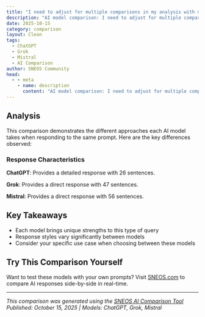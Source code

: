```yaml
---
title: "I need to adjust for multiple comparisons in my analysis with many tests. Guide me: 1) Understand when adjustment is needed (family-wise error rate)"
description: "AI model comparison: I need to adjust for multiple comparisons in my analysis with many tests. Guide me: 1) Understand wh..."
date: 2025-10-15
category: comparison
layout: Clean
tags:
  - ChatGPT
  - Grok
  - Mistral
  - AI Comparison
author: SNEOS Community
head:
  - - meta
    - name: description
      content: "AI model comparison: I need to adjust for multiple comparisons in my analysis with many tests. Guide me: 1) Understand when adjustment is nee..."
---
```


<ChatComparison
  title="I need to adjust for multiple comparisons in my analysis with many tests. Guide me: 1) Understand when adjustment is needed (family-wise error rate)"
  prompt="I need to adjust for multiple comparisons in my analysis with many tests. Guide me: 1) Understand when adjustment is needed (family-wise error rate)"
  :responses='{"ChatGPT": "Adjusting for multiple comparisons is crucial in statistical analyses when you are performing multiple hypothesis tests simultaneously. This adjustment is necessary to maintain the overall integrity of your findings and to control for the risk of Type I errors (false positives).\n\n### 1) Understanding When Adjustment is Needed\n\n**Multiple Comparisons Problem:**\nWhen you conduct multiple hypothesis tests, each test has a designated significance level (commonly alpha = 0.05). If you perform numerous tests, the probability of observing at least one statistically significant result due to chance increases. This phenomenon is often referred to as the \u0022multiple comparisons problem.\u0022\n\n**Family-Wise Error Rate (FWER):**\nThe family-wise error rate is the probability of making one or more Type I errors (false positives) in a set (or family) of hypotheses tests. Using an alpha level of 0.05 for each individual test means that even if there\u0027s no true effect, there\u0027s a 5% chance of incorrectly rejecting the null hypothesis for each test. Thus, with multiple tests, the overall chance of at least one false positive increases.\n\n**Example of FWER Calculation:**\n- If you conduct 20 independent tests each at a 5% significance level:\n  - The probability of not making a Type I error in a single test is \\(1 - 0.05 = 0.95\\).\n  - The probability of not making a Type I error in all tests is \\(0.95^{20}\\).\n  - Therefore, the family-wise error rate can be calculated as:\n  \n  \\[\n  FWER = 1 - (0.95^{20}) \\approx 0.64\n  \\]\n\nThis means there is about a 64% chance of making at least one Type I error across the 20 tests if no true effects exist.\n\n### When to Adjust:\n\nYou should consider adjusting for multiple comparisons when:\n\n- **You are performing multiple hypothesis tests on the same dataset:** Each test carries a risk of a false positive.\n- **Your goals involve testing several hypotheses simultaneously,** such as comparing different groups or conditions.\n- **The tests are correlated** or inherently linked in some way, which can increase the likelihood of false positives.\n- **You want to control the error rate** in a rigorous manner based on research standards or scientific guidelines.\n\n### Common Adjustments:\n\nWhen adjustment is necessary, you may consider methods such as:\n\n- **Bonferroni correction:** A conservative method where you divide your desired alpha level by the number of tests.\n- **Holm-Bonferroni method:** A stepwise approach that is less conservative than Bonferroni and controls the FWER.\n- **False Discovery Rate (FDR) methods:** Such as the Benjamini-Hochberg procedure, which is less conservative and focuses on controlling the proportion of false discoveries among the rejected hypotheses.\n\nUnderstanding the need for adjustment and the implications of multiple comparisons is vital for robust statistical analysis.", "Grok": "### Understanding When Adjustment for Multiple Comparisons is Needed (Family-Wise Error Rate)\n\nIn statistical analysis, when you perform multiple hypothesis tests on the same dataset (e.g., comparing a control group to several treatment groups or testing multiple endpoints), the chance of falsely rejecting a true null hypothesis (Type I error) increases. This is known as the **multiple comparisons problem** or **inflation of the family-wise error rate (FWER)**.\n\n#### Key Concepts\n- **Type I Error (\u03B1)**: The probability of incorrectly rejecting a true null hypothesis in a single test. Typically set at 0.05 (5% chance).\n- **Family-Wise Error Rate (FWER)**: The probability of making *at least one* Type I error across an entire \u0022family\u0022 of tests (i.e., all the related tests you\u0027re conducting). Without adjustment, if you run *m* independent tests each at \u03B1 = 0.05, the FWER can approach 1 - (1 - 0.05)^m, which gets close to 1 (certainty of at least one false positive) as *m* grows. For example:\n  - With 5 tests: FWER \u2248 0.23 (23% chance of at least one false positive).\n  - With 20 tests: FWER \u2248 0.64 (64% chance).\n\n#### When Adjustment is Needed\n- **High number of tests**: If you\u0027re running *m* \u003E 1 tests that are logically related (e.g., all testing the same overall hypothesis like \u0022drug X affects various outcomes\u0022), adjust to control FWER and maintain the experiment-wide error rate at a desired level (usually 0.05).\n- **Interdependent tests**: Even if tests aren\u0027t fully independent (e.g., correlated outcomes like blood pressure and heart rate), inflation still occurs, though the exact FWER is harder to calculate.\n- **Exploratory vs. confirmatory analysis**: \n  - In **confirmatory** (hypothesis-driven) research, adjustment is essential to avoid \u0022fishing for significance\u0022 and ensure reproducible results.\n  - In **exploratory** (data-driven) analysis, you might skip strict FWER control but still report adjustments or use alternatives like false discovery rate (FDR) to highlight promising leads.\n- **Not always needed**: For a single test or unrelated tests (separate studies), no adjustment required. Also, if your field accepts higher FWER (e.g., some genomics work uses FDR over FWER), weigh the trade-offs\u2014controlling FWER reduces power (ability to detect true effects).\n\n#### Why Control FWER?\nIt protects against false positives that could lead to misguided conclusions, wasted resources, or invalid claims (e.g., declaring a drug effective based on one spurious result among many). Common methods to adjust include:\n- **Bonferroni correction**: Conservative; divide \u03B1 by *m* (new threshold = 0.05/*m*). Simple but reduces power.\n- **Holm-Bonferroni**: Step-down version, less conservative.\n- **Tukey\u0027s HSD**: For pairwise comparisons after ANOVA.\n- For more power with many tests, consider FDR methods like Benjamini-Hochberg, which control the expected proportion of false positives rather than FWER strictly.\n\nIf this is for a specific tool (e.g., R, Python, SPSS) or type of tests (e.g., t-tests, ANOVA), provide more details for tailored guidance. Next steps in your query?", "Mistral": "Certainly! Adjusting for multiple comparisons is a crucial step in statistical analysis when you are conducting many tests simultaneously. This adjustment helps control the risk of false positives, which can inflate the Type I error rate (the probability of rejecting a true null hypothesis). Here\u2019s a step-by-step guide to understanding when and how to adjust for multiple comparisons:\n\n### 1. Understanding When Adjustment is Needed\n\n#### Family-Wise Error Rate (FWER)\nThe family-wise error rate (FWER) is the probability of making one or more false discoveries (Type I errors) among all the hypotheses tested. When you conduct multiple tests, the probability of making at least one Type I error increases. For example, if you conduct 20 independent tests at a significance level of 0.05, the probability of making at least one Type I error is much higher than 0.05.\n\n#### When to Adjust\n- **Multiple Hypotheses**: If you are testing multiple hypotheses simultaneously.\n- **Correlated Tests**: Even if the tests are not independent, adjustment is often necessary.\n- **Exploratory Analysis**: In exploratory studies where you are looking for any significant results.\n- **High-Dimensional Data**: In fields like genomics, neuroimaging, or any area dealing with high-dimensional data.\n\n### 2. Common Methods for Adjustment\n\n#### Bonferroni Correction\nThe Bonferroni correction is one of the simplest and most conservative methods. It adjusts the significance level by dividing the desired overall significance level (\u03B1) by the number of tests (m).\n\n\\[ \\alpha_{\\text{adjusted}} = \\frac{\\alpha}{m} \\]\n\nFor example, if you are conducting 20 tests and want an overall significance level of 0.05:\n\n\\[ \\alpha_{\\text{adjusted}} = \\frac{0.05}{20} = 0.0025 \\]\n\n#### Holm-Bonferroni Method\nThe Holm-Bonferroni method is a step-down procedure that is less conservative than the Bonferroni correction. It involves:\n1. Ranking the p-values from smallest to largest.\n2. Comparing each p-value to \\(\\frac{\\alpha}{m-i\u002B1}\\), where \\(i\\) is the rank of the p-value.\n\n#### Benjamini-Hochberg Procedure\nThe Benjamini-Hochberg procedure controls the false discovery rate (FDR), which is the expected proportion of false positives among the rejected hypotheses. It is less conservative than controlling the FWER.\n\n1. Rank the p-values from smallest to largest.\n2. Compare each p-value to \\(\\frac{i}{m} \\times \\alpha\\), where \\(i\\) is the rank of the p-value.\n\n#### False Discovery Rate (FDR)\nThe FDR is the expected proportion of false positives among the rejected hypotheses. It is particularly useful in exploratory studies where you expect a large number of tests to be significant.\n\n### 3. Implementing Adjustments\n\n#### In R\n\u0060\u0060\u0060R\n# Example using the Bonferroni correction\np_values \u003C- c(0.01, 0.03, 0.04, 0.05, 0.06)\nadjusted_p_values \u003C- p.adjust(p_values, method = \u0022bonferroni\u0022)\n\n# Example using the Benjamini-Hochberg procedure\nadjusted_p_values_bh \u003C- p.adjust(p_values, method = \u0022BH\u0022)\n\u0060\u0060\u0060\n\n#### In Python\n\u0060\u0060\u0060python\nfrom statsmodels.stats.multitest import multipletests\n\n# Example using the Bonferroni correction\np_values = [0.01, 0.03, 0.04, 0.05, 0.06]\nreject, pvals_corrected, _, _ = multipletests(p_values, alpha=0.05, method=\u0027bonferroni\u0027)\n\n# Example using the Benjamini-Hochberg procedure\nreject_bh, pvals_corrected_bh, _, _ = multipletests(p_values, alpha=0.05, method=\u0027fdr_bh\u0027)\n\u0060\u0060\u0060\n\n### 4. Interpreting Results\n\n- **Bonferroni Correction**: Very conservative, reduces the risk of Type I errors but increases the risk of Type II errors (failing to reject a false null hypothesis).\n- **Holm-Bonferroni Method**: Less conservative than Bonferroni, still controls FWER.\n- **Benjamini-Hochberg Procedure**: Less conservative, controls FDR, useful for exploratory studies.\n\n### Conclusion\n\nAdjusting for multiple comparisons is essential to maintain the integrity of your statistical analysis. Choose the method that best fits your study design and the nature of your hypotheses. Always consider the trade-off between controlling Type I errors and the risk of increasing Type II errors."}' published-date="{DateTime.UtcNow:HH:mm}"
/>

## Analysis

This comparison demonstrates the different approaches each AI model takes when responding to the same prompt. Here are the key differences observed:

### Response Characteristics

**ChatGPT**: Provides a detailed response with 26 sentences. 

**Grok**: Provides a direct response with 47 sentences. 

**Mistral**: Provides a direct response with 56 sentences. 

## Key Takeaways

- Each model brings unique strengths to this type of query
- Response styles vary significantly between models
- Consider your specific use case when choosing between these models

## Try This Comparison Yourself

Want to test these models with your own prompts? Visit [SNEOS.com](https://sneos.com) to compare AI responses side-by-side in real-time.

---

*This comparison was generated using the [SNEOS AI Comparison Tool](https://sneos.com)*
*Published: October 15, 2025 | Models: ChatGPT, Grok, Mistral*
